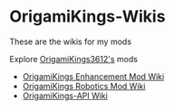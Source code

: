 # OrigamiKings-Wikis
These are the wikis for my mods

Explore [OrigamiKings3612's](https://github.com/OrigamiKing3612) mods
- [OrigamiKings Enhancement Mod Wiki](./oem/OEM.md)
- [OrigamiKings Robotics Mod Wiki](./orm/ORM.md)
- [OrigamiKings-API Wiki](origamikings-api/OrigamiKings-API.md)
